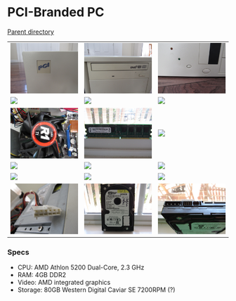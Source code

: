 # PCI-Branded PC
[Parent directory](../index.md)

<table>
  <tr>
    <td><img src='IMG_0269.JPG'/></td>
    <td><img src='IMG_0270.JPG'/></td>
    <td><img src='IMG_0271.JPG'/></td>
  </tr>
  <tr>
    <td><img src='IMG_0272.JPG'/></td>
    <td><img src='IMG_0273.JPG'/></td>
    <td><img src='IMG_0274.JPG'/></td>
  </tr>
  <tr>
    <td><img src='IMG_0275.JPG'/></td>
    <td><img src='IMG_0276.JPG'/></td>
    <td><img src='IMG_0277.JPG'/></td>
  </tr>
  <tr>
    <td><img src='IMG_0278.JPG'/></td>
    <td><img src='IMG_0279.JPG'/></td>
    <td><img src='IMG_0280.JPG'/></td>
  </tr>
  <tr>
    <td><img src='IMG_0281.JPG'/></td>
    <td><img src='IMG_0282.JPG'/></td>
    <td><img src='IMG_0283.JPG'/></td>
  </tr>
  <tr>
    <td><img src='IMG_0284.JPG'/></td>
    <td><img src='IMG_0285.JPG'/></td>
    <td><img src='IMG_0286.JPG'/></td>
  </tr>
</table>

### Specs

* CPU: AMD Athlon 5200 Dual-Core, 2.3 GHz
* RAM: 4GB DDR2
* Video: AMD integrated graphics
* Storage: 80GB Western Digital Caviar SE 7200RPM (?)